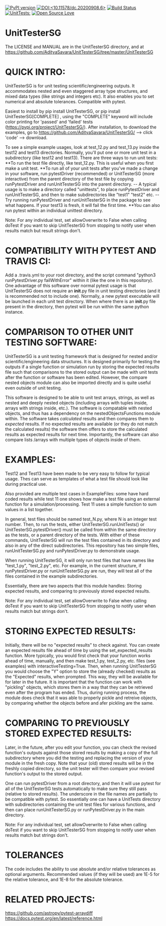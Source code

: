 [![PyPI version](https://badge.fury.io/py/UnitTesterSG.svg)](https://badge.fury.io/py/UnitTesterSG)
[![DOI:<10.11578/dc.20200908.6>](http://img.shields.io/badge/DOI-10.11578/dc.20200908.6-green.svg)](<https://doi.org/10.11578/dc.20200908.6>) [![Build Status](https://app.travis-ci.com/AdityaSavara/UnitTesterSG.svg?branch=master)](https://app.travis-ci.com/AdityaSavara/UnitTesterSG)  [![UnitTests:<UnitTests>](http://img.shields.io/badge/UnitTests-Passing-blue.svg)](<Passing-blue>) 
[![Open Source Love](https://badges.frapsoft.com/os/v3/open-source.svg?v=103)](https://github.com/ellerbrock/open-source-badges/)


# UnitTesterSG

The LICENSE and MANUAL are in the UnitTesterSG directory, and at https://github.com/AdityaSavara/UnitTesterSG/tree/master/UnitTesterSG 

# QUICK INTRO:

UnitTesterSG is for unit testing scientific/engineering outputs. It accommodates nested and even staggered array type structures, and mixed data types (like strings and integers etc). It also enables you to set numerical and absolute tolerances. Compatible with pytest.

Easiest to install by pip install UnitTesterSG, or pip install UnitTesterSG[COMPLETE]   , using the "COMPLETE" keyword will include color printing for 'passed' and 'failed' tests (https://pypi.org/project/UnitTesterSG/). After installation, to download the examples, go to https://github.com/AdityaSavara/UnitTesterSG/  --> click 'code' --> download.

To see a simple example usages, look at test_12.py and test_13.py inside the test12 and test13 directories. Normally, you'll put one or more unit test in a subdirectory (like test12 and test13).
There are three ways to run unit tests:
 **To run the test file directly, like test_12.py. This is useful when you first make a unit test.
 **To run all of your unit tests after you've made a change in your software, run pytestDriver (recommended) or UnitTesterSG (more interactive) from the parent directory of the test file by copying runPytestDriver and runUnitTesterSG into the parent directory.
    -- A typical usage is to make a directory called "unittests", to place runPytestDriver and runUnitTesterSG, and then to make subdirectories like "test1" "test2" etc.
    -- Try running runPytestDriver and runUnitTesterSG in the package to see what happens. If your test13 is fresh, it will fail the first time.
 **You can also run pytest within an individual unittest directory.

Note: For any individual test, set allowOverwrite to False when calling doTest if you want to skip UnitTesterSG from stopping to notify user when results match but result strings don't. 

# COMPATIBILITY WITH PYTEST AND TRAVIS CI:
Add a .travis.yml to your root directory, and the script command "python3 runPytestDriver.py failWithError" within it (like the one in this repository).
One advantage of this software over normal pytest usage is that UnitTesterSG does not require an __init__.py file in unit testing directories (and it is recommended not to include one).
Normally, a new pytest executable will be launched in each unit test directory.  When where there is an __init__.py file present in the directory, then pytest will be run within the same python instance.

# COMPARISON TO OTHER UNIT TESTING SOFTWARE:
UnitTesterSG is a unit testing framework that is designed for nested and/or scientific/engineering data structures. It is designed primarily for testing the outputs if a single function or simulation run by storing the expected results file such that comparisons to the stored output can be made with unit tests after the function or software has been edited. However, the compare nested objects module can also be imported directly and is quite useful even outside of unit testing.

This software is designed to be able to unit test arrays, strings, as well as nested and deeply nested objects (including arrays with tuples inside, arrays with strings inside, etc.). The software is compatable with nested objects, and thus has a dependency on the nestedObjectsFunctions module within. The software takes *calculated* results and then compares them to *expected* results. If no expected results are available (or they do not match the calculated results) the software then offers to store the calculated results as expected results for next time. Importantly, the software can also compare lists /arrays with multiple types of objects inside of them.

# EXAMPLES:
Test12 and Test13 have been made to be very easy to follow for typical usage. Thes can serve as templates of what a test file should look like during practical use.

Also provided are multiple test cases in ExampleFiles: some have hard coded results while test 11 one shows how make a test file using an external function for a simulation/processing.  Test 11 uses a simple function to sum values in a list together.

In general, test files should be named test_N.py, where N is an integer test number. Then, to run the tests, either UnitTesterSG.runUnitTests() or UnitTesterSG.pytestDriver() must be called from within the same directory as the tests, or a parent directory of the tests. With either of these commands, UnitTesterSG will run the test files contained in its directory and also in any of the direct subdirectories. This repository has two simple files, runUnitTesterSG.py and runPytestDriver.py to demonstrate usage.

When running UnitTesterSG, it will only run test files that have names like "test_1.py", "test_2.py", etc. For example, in the current structure, if runPytestDriver.py or runUnitTesterSG.py are run, they will test all of the files contained in the example subdirectories.

Essentially, there are two aspects that this module handles: Storing expected results, and comparing to previously stored expected results.

Note: For any individual test, set allowOverwrite to False when calling doTest if you want to skip UnitTesterSG from stopping to notify user when results match but strings don't. 


# STORING EXPECTED RESULTS:
Initially, there will be no "expected results" to check against. You can create an expected results file ahead of time by using the set_expected_results function.  More typically, you would first check that your function works ahead of time, manually, and then make test_1.py, test_2.py, etc. files (see examples) with interactiveTesting=True.  Then, when running UnitTesterSG you would choose the "Y" option to store the (already checked) results as the "Expected" results, when prompted. This way, they will be available for for later in the future. It is important that the function can work with "pickling" objects, which stores them in a way that they can be retrieved even after the program has ended. Thus, during running process, the module does check that it was able to properly pickle and retreive objects, by comparing whether the objects before and afer pickling are the same.


# COMPARING TO PREVIOUSLY STORED EXPECTED RESULTS:
Later, in the future, after you edit your function, you can check the revised function's outputs against those stored results by making a copy of the full subdirectory where you did the testing and replacing the version of your module in the fresh copy. Note that your (old) stored results will be in the freshly copied directory, so the unit tester will then compare your revised function's output to the stored output.

One can run pytestDriver from a root directory, and then it will use pytest for all of the UnitTesterSG tests automatically to make sure they still pass (relative to stored results).  The underscore in the file names are partially to be compatible with pytest.  So essentially one can have a UnitTests directory with subdirectories containing the unit test files for various functions, and then can place runUnitTesterSG.py or runPytestDriver.py in the main directory.

Note: For any individual test, set allowOverwrite to False when calling doTest if you want to skip UnitTesterSG from stopping to notify user when results match but strings don't. 


# TOLERANCES
The code includes the ability to use absolute and/or relative tolerances as optional arguments.  Recommended values (if they will be used) are 1E-5 for the relative tolerance, and 1E-8 for the absolute tolerance.

# RELATED PROJECTS:
https://github.com/astropy/pytest-arraydiff
https://docs.pytest.org/en/latest/reference.html
